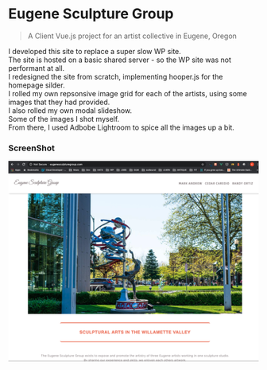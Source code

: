 # Eugene Sculpture Group

> A Client Vue.js project for an artist collective in Eugene, Oregon

I developed this site to replace a super slow WP site.  
The site is hosted on a basic shared server - so the WP site was not performant at all.  
I redesigned the site from scratch, implementing hooper.js for the homepage silder.  
I rolled my own repsonsive image grid for each of the artists, using some images that they had provided.  
I also rolled my own modal slideshow.  
Some of the images I shot myself.  
From there, I used Adbobe Lightroom to spice all the images up a bit.  

### ScreenShot
![Eugene Sculpture Group](https://github.com/kdjordan/esgroup/blob/master/esg-screenshot.png)

